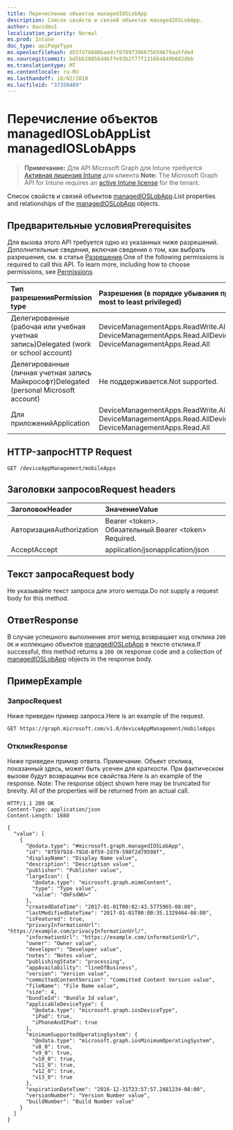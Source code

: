 ```yaml
---
title: Перечисление объектов managedIOSLobApp
description: Список свойств и связей объектов managedIOSLobApp.
author: davidmu1
localization_priority: Normal
ms.prod: Intune
doc_type: apiPageType
ms.openlocfilehash: d55fd76600baadcf07897396675659679aa5fde4
ms.sourcegitcommit: bd5bb20856d4bffe93b2f77f131664849b602dbb
ms.translationtype: MT
ms.contentlocale: ru-RU
ms.lasthandoff: 10/02/2019
ms.locfileid: "37358489"
---
```

# <a name="list-managedioslobapps"></a><span data-ttu-id="67402-103">Перечисление объектов managedIOSLobApp</span><span class="sxs-lookup"><span data-stu-id="67402-103">List managedIOSLobApps</span></span>

> <span data-ttu-id="67402-104">**Примечание:** Для API Microsoft Graph для Intune требуется [Активная лицензия Intune](https://go.microsoft.com/fwlink/?linkid=839381) для клиента.</span><span class="sxs-lookup"><span data-stu-id="67402-104">**Note:** The Microsoft Graph API for Intune requires an [active Intune license](https://go.microsoft.com/fwlink/?linkid=839381) for the tenant.</span></span>

<span data-ttu-id="67402-105">Список свойств и связей объектов [managedIOSLobApp](../resources/intune-apps-managedioslobapp.md).</span><span class="sxs-lookup"><span data-stu-id="67402-105">List properties and relationships of the [managedIOSLobApp](../resources/intune-apps-managedioslobapp.md) objects.</span></span>

## <a name="prerequisites"></a><span data-ttu-id="67402-106">Предварительные условия</span><span class="sxs-lookup"><span data-stu-id="67402-106">Prerequisites</span></span>
<span data-ttu-id="67402-p101">Для вызова этого API требуется одно из указанных ниже разрешений. Дополнительные сведения, включая сведения о том, как выбрать разрешения, см. в статье [Разрешения](/concepts/permissions-reference.md).</span><span class="sxs-lookup"><span data-stu-id="67402-p101">One of the following permissions is required to call this API. To learn more, including how to choose permissions, see [Permissions](/concepts/permissions-reference.md).</span></span>

|<span data-ttu-id="67402-109">Тип разрешения</span><span class="sxs-lookup"><span data-stu-id="67402-109">Permission type</span></span>|<span data-ttu-id="67402-110">Разрешения (в порядке убывания привилегий)</span><span class="sxs-lookup"><span data-stu-id="67402-110">Permissions (from most to least privileged)</span></span>|
|:---|:---|
|<span data-ttu-id="67402-111">Делегированные (рабочая или учебная учетная запись)</span><span class="sxs-lookup"><span data-stu-id="67402-111">Delegated (work or school account)</span></span>|<span data-ttu-id="67402-112">DeviceManagementApps.ReadWrite.All, DeviceManagementApps.Read.All</span><span class="sxs-lookup"><span data-stu-id="67402-112">DeviceManagementApps.ReadWrite.All, DeviceManagementApps.Read.All</span></span>|
|<span data-ttu-id="67402-113">Делегированные (личная учетная запись Майкрософт)</span><span class="sxs-lookup"><span data-stu-id="67402-113">Delegated (personal Microsoft account)</span></span>|<span data-ttu-id="67402-114">Не поддерживается.</span><span class="sxs-lookup"><span data-stu-id="67402-114">Not supported.</span></span>|
|<span data-ttu-id="67402-115">Для приложений</span><span class="sxs-lookup"><span data-stu-id="67402-115">Application</span></span>|<span data-ttu-id="67402-116">DeviceManagementApps.ReadWrite.All, DeviceManagementApps.Read.All</span><span class="sxs-lookup"><span data-stu-id="67402-116">DeviceManagementApps.ReadWrite.All, DeviceManagementApps.Read.All</span></span>|

## <a name="http-request"></a><span data-ttu-id="67402-117">HTTP-запрос</span><span class="sxs-lookup"><span data-stu-id="67402-117">HTTP Request</span></span>
<!-- {
  "blockType": "ignored"
}
-->
``` http
GET /deviceAppManagement/mobileApps
```

## <a name="request-headers"></a><span data-ttu-id="67402-118">Заголовки запросов</span><span class="sxs-lookup"><span data-stu-id="67402-118">Request headers</span></span>
|<span data-ttu-id="67402-119">Заголовок</span><span class="sxs-lookup"><span data-stu-id="67402-119">Header</span></span>|<span data-ttu-id="67402-120">Значение</span><span class="sxs-lookup"><span data-stu-id="67402-120">Value</span></span>|
|:---|:---|
|<span data-ttu-id="67402-121">Авторизация</span><span class="sxs-lookup"><span data-stu-id="67402-121">Authorization</span></span>|<span data-ttu-id="67402-122">Bearer &lt;token&gt;. Обязательный.</span><span class="sxs-lookup"><span data-stu-id="67402-122">Bearer &lt;token&gt; Required.</span></span>|
|<span data-ttu-id="67402-123">Accept</span><span class="sxs-lookup"><span data-stu-id="67402-123">Accept</span></span>|<span data-ttu-id="67402-124">application/json</span><span class="sxs-lookup"><span data-stu-id="67402-124">application/json</span></span>|

## <a name="request-body"></a><span data-ttu-id="67402-125">Текст запроса</span><span class="sxs-lookup"><span data-stu-id="67402-125">Request body</span></span>
<span data-ttu-id="67402-126">Не указывайте текст запроса для этого метода.</span><span class="sxs-lookup"><span data-stu-id="67402-126">Do not supply a request body for this method.</span></span>

## <a name="response"></a><span data-ttu-id="67402-127">Ответ</span><span class="sxs-lookup"><span data-stu-id="67402-127">Response</span></span>
<span data-ttu-id="67402-128">В случае успешного выполнения этот метод возвращает код отклика `200 OK` и коллекцию объектов [managedIOSLobApp](../resources/intune-apps-managedioslobapp.md) в тексте отклика.</span><span class="sxs-lookup"><span data-stu-id="67402-128">If successful, this method returns a `200 OK` response code and a collection of [managedIOSLobApp](../resources/intune-apps-managedioslobapp.md) objects in the response body.</span></span>

## <a name="example"></a><span data-ttu-id="67402-129">Пример</span><span class="sxs-lookup"><span data-stu-id="67402-129">Example</span></span>

### <a name="request"></a><span data-ttu-id="67402-130">Запрос</span><span class="sxs-lookup"><span data-stu-id="67402-130">Request</span></span>
<span data-ttu-id="67402-131">Ниже приведен пример запроса.</span><span class="sxs-lookup"><span data-stu-id="67402-131">Here is an example of the request.</span></span>
``` http
GET https://graph.microsoft.com/v1.0/deviceAppManagement/mobileApps
```

### <a name="response"></a><span data-ttu-id="67402-132">Отклик</span><span class="sxs-lookup"><span data-stu-id="67402-132">Response</span></span>
<span data-ttu-id="67402-p102">Ниже приведен пример ответа. Примечание. Объект отклика, показанный здесь, может быть усечен для краткости. При фактическом вызове будут возвращены все свойства.</span><span class="sxs-lookup"><span data-stu-id="67402-p102">Here is an example of the response. Note: The response object shown here may be truncated for brevity. All of the properties will be returned from an actual call.</span></span>
``` http
HTTP/1.1 200 OK
Content-Type: application/json
Content-Length: 1680

{
  "value": [
    {
      "@odata.type": "#microsoft.graph.managedIOSLobApp",
      "id": "8f59792d-792d-8f59-2d79-598f2d79598f",
      "displayName": "Display Name value",
      "description": "Description value",
      "publisher": "Publisher value",
      "largeIcon": {
        "@odata.type": "microsoft.graph.mimeContent",
        "type": "Type value",
        "value": "dmFsdWU="
      },
      "createdDateTime": "2017-01-01T00:02:43.5775965-08:00",
      "lastModifiedDateTime": "2017-01-01T00:00:35.1329464-08:00",
      "isFeatured": true,
      "privacyInformationUrl": "https://example.com/privacyInformationUrl/",
      "informationUrl": "https://example.com/informationUrl/",
      "owner": "Owner value",
      "developer": "Developer value",
      "notes": "Notes value",
      "publishingState": "processing",
      "appAvailability": "lineOfBusiness",
      "version": "Version value",
      "committedContentVersion": "Committed Content Version value",
      "fileName": "File Name value",
      "size": 4,
      "bundleId": "Bundle Id value",
      "applicableDeviceType": {
        "@odata.type": "microsoft.graph.iosDeviceType",
        "iPad": true,
        "iPhoneAndIPod": true
      },
      "minimumSupportedOperatingSystem": {
        "@odata.type": "microsoft.graph.iosMinimumOperatingSystem",
        "v8_0": true,
        "v9_0": true,
        "v10_0": true,
        "v11_0": true,
        "v12_0": true,
        "v13_0": true
      },
      "expirationDateTime": "2016-12-31T23:57:57.2481234-08:00",
      "versionNumber": "Version Number value",
      "buildNumber": "Build Number value"
    }
  ]
}
```




